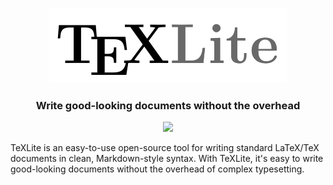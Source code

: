 <p align="center">
    <img src="docs/images/texlite.png" />
    <h3 align="center">Write good-looking documents without the overhead</h3>
    <p align="center">
        <img src="https://travis-ci.org/lucrae/texlite.svg?branch=master" />
    </p>
</p>

TeXLite is an easy-to-use open-source tool for writing standard LaTeX/TeX documents in clean, Markdown-style syntax. With TeXLite, it's easy to write good-looking documents without the overhead of complex typesetting.